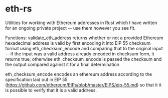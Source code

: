 # eth-rs
Utilities for working with Ethereum addresses in Rust which I have written for an ongoing private project -- use them however you see fit.

Functions:
validate_eth_address returns whether or not a provided Ethereum hexadecimal address is valid by first encoding it into EIP 55 checksum format using eth_checksum_encode and comparing that to the original input -- if the input was a valid address already encoded in checksum form, it returns true; otherwise eth_checksum_encode is passed the checksum and the output compared against it for a final determination

eth_checksum_encode encodes an ethereum address according to the specification laid out in EIP 55 (https://github.com/ethereum/EIPs/blob/master/EIPS/eip-55.md) so that it it is possible to verify that it is a valid address.

